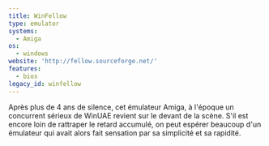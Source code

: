 ```yaml
---
title: WinFellow
type: emulator
systems:
  - Amiga
os:
  - windows
website: 'http://fellow.sourceforge.net/'
features:
  - bios
legacy_id: winfellow
---
```

Après plus de 4 ans de silence, cet émulateur Amiga, à l'époque un concurrent sérieux de WinUAE revient sur le devant de la scène. S'il est encore loin de rattraper le retard accumulé, on peut espérer beaucoup d'un émulateur qui avait alors fait sensation par sa simplicité et sa rapidité.
